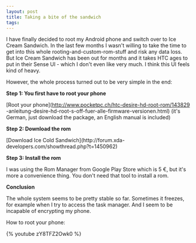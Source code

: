 ```yaml
---
layout: post
title: Taking a bite of the sandwich
tags:
---
```

I have finally decided to root my Android phone and switch over to Ice Cream
Sandwich. In the last few months I wasn't willing to take the time to get into
this whole rooting-and-custom-rom-stuff and risk any data loss. But Ice Cream
Sandwich has been out for months and it takes HTC ages to put in their Sense
UI - which I don't even like very much. I think this UI feels kind of heavy.

However, the whole process turned out to be very simple in the end:

**Step 1: You first have to root your phone**

[Root your phone](http://www.pocketpc.ch/htc-desire-hd-root-rom/143829
-anleitung-desire-hd-root-s-off-fuer-alle-firmware-versionen.html) (it's
German, just download the package, an English manual is included)

**Step 2: Download the rom**

[Download Ice Cold Sandwich](http://forum.xda-
developers.com/showthread.php?t=1450962)

**Step 3: Install the rom**

I was using the Rom Manager from Google Play Store which is 5 €, but it's more
a convenience thing. You don't need that tool to install a rom.

**Conclusion**

The whole system seems to be pretty stable so far. Sometimes it freezes, for
example when I try to access the task manager. And I seem to be incapable of
encrypting my phone.

How to root your phone:

{% youtube zY8TFZ2Owk0 %}
